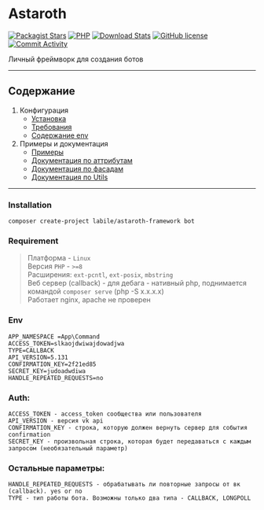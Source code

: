 # Astaroth

[![Packagist Stars](https://img.shields.io/packagist/stars/labile/astaroth-core)](https://packagist.org/packages/labile/astaroth-core/stats)
[![PHP](https://img.shields.io/packagist/php-v/labile/astaroth-core)](https://github.com/labi-le/astaroth-core)
[![Download Stats](https://img.shields.io/packagist/dt/labile/astaroth-core)](https://packagist.org/packages/labile/astaroth-core/stats)
[![GitHub license](https://img.shields.io/badge/license-MIT-green.svg)](https://github.com/labi-le/astaroth-core/blob/main/LICENSE)
[![Commit Activity](https://img.shields.io/github/commit-activity/m/labi-le/astaroth-core)](https://github.com/labi-le/astaroth-core)

Личный фреймворк для создания ботов

___

## Содержание

1. Конфигурация
    + [Установка](#Installation)
    + [Требования](#Requirement)
    + [Содержание env](#Env)
2. Примеры и документация
    + [Примеры](doc/example)
    + [Документация по аттрибутам](doc/attribute.md)
    + [Документация по фасадам](doc/facade.md)
    + [Документация по Utils](doc/utils.md)

___

### Installation

```
composer create-project labile/astaroth-framework bot
```

### Requirement

> Платформа - `Linux`\
> Версия `PHP` - `>=8`\
> Расширения: `ext-pcntl`, `ext-posix`, `mbstring`\
> Веб сервер (callback) - для дебага - нативный php, поднимается командой `composer serve` (php -S x.x.x.x)\
> Работает nginx, apache не проверен

### Env

```dotenv
APP_NAMESPACE =App\Command
ACCESS_TOKEN=slkaojdwiwajdowadjwa
TYPE=CALLBACK
API_VERSION=5.131
CONFIRMATION_KEY=2f21ed85
SECRET_KEY=judoadwdiwa
HANDLE_REPEATED_REQUESTS=no
```

### Auth:

    ACCESS_TOKEN - access_token сообщества или пользователя
    API_VERSION - версия vk api
    CONFIRMATION_KEY - строка, которую должен вернуть сервер для события confirmation
    SECRET_KEY - произвольная строка, которая будет передаваться с каждым запросом (необязательный параметр)

### Остальные параметры:

    HANDLE_REPEATED_REQUESTS - обрабатывать ли повторные запросы от вк (callback). yes or no
    TYPE - тип работы бота. Возможны только два типа - CALLBACK, LONGPOLL
